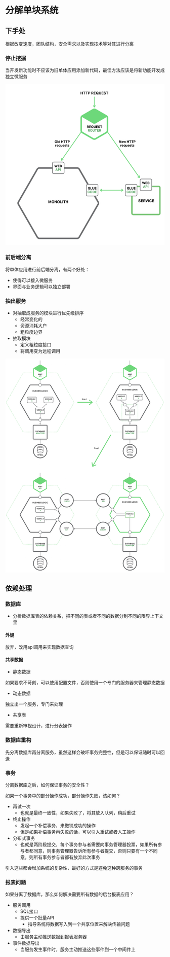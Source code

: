 # 分解单块系统

## 下手处

根据改变速度，团队结构，安全需求以及实现技术等对其进行分离

### 停止挖掘

当开发新功能时不应该为旧单体应用添加新代码，最佳方法应该是将新功能开发成独立微服务

![批注 2020-03-24 093946](/assets/批注%202020-03-24%20093946.png)

### 前后端分离

将单体应用进行前后端分离，有两个好处：

- 使得可以接入微服务
- 界面与业务逻辑可以独立部署

### 抽出服务

- 对抽取成服务的模块进行优先级排序
  - 经常变化的
  - 资源消耗大户
  - 粗粒度边界
- 抽取模块
  - 定义粗粒度接口
  - 将调用变为远程调用

![202032494927](/assets/202032494927.png)

## 依赖处理

### 数据库

- 分析数据库表的依赖关系，把不同的表或者不同的数据分到不同的限界上下文里

#### 外键

放弃，改用api调用来实现数据查询

#### 共享数据

- 静态数据

如果要求不苛刻，可以使用配置文件，否则使用一个专门的服务器来管理静态数据

- 动态数据

独立出一个服务，专门来处理

- 共享表

需要重新审视设计，进行分表操作

### 数据库重构

先分离数据库再分离服务，虽然这样会破坏事务完整性，但是可以保证随时可以回退

### 事务

分离数据库之后，如何保证事务的安全性？

如果一个事务中的部分操作成功，部分操作失败，该如何？

- 再试一次
  - 也就是最终一致性，如果失败了，将其放入队列，稍后重试
- 终止操作
  - 发起一个补偿事务，来撤销成功的操作
  - 但是如果补偿事务再失败的话，可以引入重试或者人工操作
- 分布式事务
  - 也就是两阶段提交，每个事务参与者需要向事务管理器投票，如果所有参与者都同意，则事务管理器告诉所有参与者提交，否则只要有一个不同意，则所有事务参与者都有放弃此次事务

引入这些都会增加系统的复杂性，最好的方式是避免这种跨服务的事务

### 报表问题

如果分离了数据库，那么如何解决需要所有数据的后台报表应用？

- 服务调用
  - SQL接口
  - 提供一个批量API
    - 指导系统将数据写入到一个共享位置来解决传输问题
- 数据导出
  - 由服务主动推送数据到报表服务器
- 事件数据导出
  - 当服务发生事件时，服务主动推送这些事件到一个中间件上





